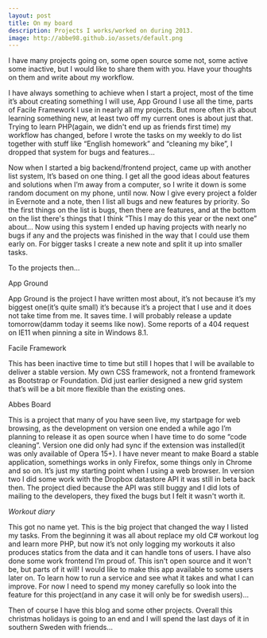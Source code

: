 ```yaml
---
layout: post
title: On my board
description: Projects I works/worked on during 2013.
image: http://abbe98.github.io/assets/default.png
---
```

I have many projects going on, some open source some not, some active some inactive, but I would like to share them with you. Have your thoughts on them and write about my workflow.

I have always something to achieve when I start a project, most of the time it’s about creating something I will use, App Ground I use all the time, parts of Facile Framework I use in nearly all my projects. But more often it’s about learning something new, at least two off my current ones is about just that. Trying to learn PHP(again, we didn't end up as friends first time) my workflow has changed, before I wrote the tasks on my weekly to do list together with stuff like “English homework” and “cleaning my bike”, I dropped that system for bugs and features…

Now when I started a big backend/frontend project, came up with another list system, It’s based on one thing. I get all the good ideas about features and solutions when I’m away from a computer, so I write it down is some random document on my phone, until now. Now I give every project a folder in Evernote and a note, then I list all bugs and new features by priority. So the first things on the list is bugs, then there are features, and at the bottom on the list there's things that I think ”This I may do this year or the next one” about… Now using this system I ended up having projects with nearly no bugs if any and the projects was finished in the way that I could use them early on. For bigger tasks I create a new note and split it up into smaller tasks.

To the projects then…

App Ground

App Ground is the project I have written most about, it’s not because it’s my biggest one(it’s quite small) it’s because it’s a project that I use and it does not take time from me. It saves time. I will probably release a update tomorrow(damm today it seems like now). Some reports of a 404 request on IE11 when pinning a site in Windows 8.1.

Facile Framework

This has been inactive time to time but still I hopes that I will be available to deliver a stable version. My own CSS framework, not a frontend framework as Bootstrap or Foundation. Did just earlier designed a new grid system that’s will be a bit more flexible than the existing ones.

Abbes Board

This is a project that many of you have seen live, my startpage for web browsing, as the development on version one ended a while ago I’m planning to release it as open source when I have time to do some “code cleaning”. Version one did only had sync if the extension was installed(it was only available of Opera 15+). I have never meant to make Board a stable application, somethings works in only Firefox, some things only in Chrome and so on. It’s just my starting point when I using a web browser. In version two I did some work with the Dropbox datastore API it was still in beta back then. The project died because the API was still buggy and I did lots of mailing to the developers, they fixed the bugs but I felt it wasn't worth it.

*Workout diary*

This got no name yet. This is the big project that changed the way I listed my tasks. From the beginning it was all about replace my old C# workout log and learn more PHP, but now it’s not only logging my workouts it also produces statics from the data and it can handle tons of users. I have also done some work frontend I’m proud of. This isn't open source and it won't be, but parts of it will! I would like to make this app available to some users later on. To learn how to run a service and see what it takes and what I can improve. For now I need to spend my money carefully so look into the feature for this project(and in any case it will only be for swedish users)...

Then of course I have this blog and some other projects. Overall this christmas holidays is going to an end and I will spend the last days of it in southern Sweden with friends...
